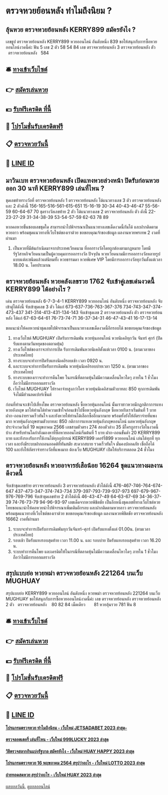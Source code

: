 # ตรวจหวยย้อนหลัง ทำไมถึงนิยม ?
## ลุ้นหวย ตรวจหวยย้อนหลัง KERRY899 สมัครยังไง ?
เลขธูป ตรวจหวยย้อนหลัง KERRY899 หวยออนไลน์ อันดับหนึ่ง 839
ขอให้สนุกกับการซื้อหวยออนไลน์งวดนี้ค่ะ
ฟัน 5
เลข 2 ตัว 58 54 84
เลข ตรวจหวยย้อนหลัง 3 ตรวจหวยย้อนหลัง ตัว       ตรวจหวยย้อนหลัง   584

## 🛎 [ทางเข้าเว็บไซต์](https://bit.ly/3BG5bNw)
## 👉 [สมัครเล่นหวย](https://bit.ly/3BG5bNw)
## 💵 [รับฟรีเครดิต ที่นี้](https://bit.ly/3C3mvgS)
## 👑 [โปรโมชั่นรับเครดิตฟรี](https://bit.ly/3C3mvgS)
## 📋 [ตรวจหวยวันนี้](https://bit.ly/3C3mvgS)
## 📱 [LINE ID](https://bit.ly/3C3mvgS)

## มาวินเบท ตรวจหวยย้อนหลัง เปิดแทงหวยล่วงหน้า ปิดรับก่อนหวยออก 30 นาที KERRY899 เล่นที่ไหน ?
ชุดเลขท้ายรางวัลที่ ตรวจหวยย้อนหลัง 1 ตรวจหวยย้อนหลัง ได้แนวทางเลข 3 ตัว ตรวจหวยย้อนหลัง และ 2 ตัวดังนี้
156-165-516-561-615-651
15-16-19
30-34
40-43-46-47
55-56-59
60-64-67
70
ชุดรางวัลเลขท้าย 2 ตัว ได้แนวทางเลข 2 ตรวจหวยย้อนหลัง ตัว ดังนี้
22-23-27-29
31-34-38-39
53-54-57-59
62-63
78
89

หากคอหวยชื่นชอบเลขชุดใด สามารถนำไปพิจารณาเป็นแนวทางเลขเด็ดงวดนี้กันได้ และฝากติดตามหวยลาว พร้อมชุดแนวทางที่เว็บไซต์ของเราด้วย
ขอขอบคุณเจ้าของข้อมูล
ผลงานหวยพรเทพ 2 งวดที่ผ่านมา
1. เป็นหวยที่มีต้นกำเนิดมาจากประเทศเวียดนาม ที่ออกรางวัลโดยถูกต้องตามกฎหมาย โดยมีรัฐวิสาหกิจเวียดนามเป็นผู้ควบคุมการออกรางวัล ปัจจุบัน หวยเวียดนามมีการออกรางวัลหลายรูปแบบแต่ละชนิดแล้วแต่นิยมทั้ง หวยธรรมดา หวยพิเศษ VIP โดยมีการออกรางวัลทุกวันตั้งแต่เวลา 18.00 น. โดยประมาณ

## ตรวจหวยย้อนหลัง หวยคลังเลขรวย 1762 จับเข้าคู่เลขเด่นงวดนี้ KERRY899 ได้อย่างไร ?
เด่น ตรวจหวยย้อนหลัง 6-7-3-4-1 KERRY899 หวยออนไลน์ อันดับหนึ่ง ตรวจหวยย้อนหลัง จับเข้าคู่ได้ดังนี้
จับเข้าชุดเลข 3 ตัว ได้แก่
673-637-736-763-367-376
734-743-347-374-473-437
341-314-413-431-134-143
จับเข้าชุดเลข 2 ตรวจหวยย้อนหลัง ตัว ตรวจหวยย้อนหลัง ได้แก่
67-63-64-61
76-73-74-71
36-37-34-31
46-47-43-41
16-17-13-14

ขอแนะนำให้คอหวยนำชุดเลขไปพิจารณาเป็นแนวทางเลขเด็ดงวดนี้อีกรอบได้
ขอขอบคุณเจ้าของข้อมูล
1. ทางเว็บไซต์ MUGHUAY เปิดรับการเดิมพัน หวยหุ้นออนไลน์ หวยนิเคอิทุกวัน จันทร์ ศุกร์ (ปิดรับแทงตามวันหยุดของตลาดหุ้น)
2. ทางเว็บไซต์ของเราจะทำการเปิด รับการเดิมพันหวยนิเคอิตั้งแต่เวลา 0100 น. (ตามเวลาของประเทศไทย)
3. ทางระบบจะทำการปิดรับแทงนิเคอิรอบเช้า เวลา 0920 น.
4. และระบบจะทำการปิดรับการเดิมพัน หวยหุ้นนิเคอิรอบบ่ายเวลา 1250 น. (ตามเวลาของประเทศไทย)
5. ทางระบบของเราจะทำการคืนโพย ในกรณีที่ตลาดหุ้นไม่มีความเคลื่อนไหวใดๆ ภายใน 1 ชั่วโมง ถือว่าไม่มีการออกผลรางวัล
6. เว็บไซต์ MUGHUAY ให้ราคาจ่ายสูงกว่าใคร หวยหุ้นนิเคอิสามตัวบาทละ 850 ทุกการเดิมพันจึงไม่มีส่วนลดเปอร์เซ็นต์

ก่อนที่ท่านจะเข้าไปเสี่ยงโชค ตรวจหวยย้อนหลัง ซื้อหวยหุ้นออนไลน์ นั้นเราชาวหวยมีกฏกติกาการแทงหวยอังกฤษ มาให้ท่านได้ทำความเข้าใจก่อนเข้าไปซื้อหวยหุ้นอังกฤษ ซื้อหวยกับเราเริ่มต้นที่ 1 บาท ฝาก-ถอนง่ายรวดเร็วทันใจ และยังหวยให้ท่านได้เลือกซื้ออีกมากมาย พร้อมทั้งยังให้อัตราจ่ายที่แพงมาก หวยหุ้นอังกฤษสามตัวบาทละ 850
กติกาการแทงหวยหุ้นอังกฤษออนไลน์
ผลหวยหุ้นอังกฤษ ประจำงวดวันที่ 19 พฤษภาคม 2566 เลขสามตัวตรง 274 สองตัวล่าง 35 มีใครถูกรางวัลในงวดนี้บ้าง สำหรับท่านใดกำลังมองหาที่ซื้อหวยออนไลน์เริ่มต้นที่ 1 บาท ฝาก-ถอนขั้นต่ำ 20 KERRY899 บาท และยังรองรับการใช้งานได้ทุกอุปกรณ์ KERRY899 เคอร์รี่899 หวยออนไลน์ เล่นได้ทุกที่ ทุกเวลา และยังมีระบบฝากถอนออดต้ที่ทันสมัย สะดวกสบาย รวดเร็วทันใจ มั่นคงปลอดภัย เชื่อถือได้ 100 และยังให้อัตราจ่ายรางวัลที่แพงมาก ต้องเว็บ MUGHUAY เปิดให้บริการตลอด 24 ชั่วโมง

## ตรวจหวยย้อนหลัง หวยอาจารย์เสือน้อย 16264 ชุดแนวทางผลงานดีงวดนี้
จับเข้าชุดเลขท้าย ตรวจหวยย้อนหลัง 3 ตรวจหวยย้อนหลัง ตัวได้ดังนี้
476-467-746-764-674-647
437-473-347-374-743-734
379-397-793-739-937-973
697-679-967-976-769-796
จับเข้าชุดเลขท้าย 2 ตัวได้ดังนี้
46-43-47-49
64-63-67-69
34-36-37-39
74-76-73-79
94-96-93-97
เลขเด็ดจากหวยพิชิตชัย เป็นอีกหนึ่งชุดเลขที่ทางเว็บไซต์หวยไทยขอแนะนำให้คอหวยนำไปพิจารณาเพิ่มเติมอีกรอบ และฝากติดตามหวยลาว ตรวจหวยย้อนหลัง พร้อมชุดแนวทางที่เว็บไซต์ของเราด้วย
ขอขอบคุณเจ้าของข้อมูล
ผลงานหวยพิชิตชัย ตรวจหวยย้อนหลัง 16662 งวดที่ผ่านมา

1. ระบบจะทำการเปิดรับการเดิมพันทุกวันจันทร์-ศุกร์ เปิดรับแทงตั้งแต่ 01.00น. (ตามเวลาประเทศไทย)
2. รอบเช้า ปิดรับแทงรอบสุดท้าย เวลา 11.00 น. และ รอบบ่าย ปิดรับแทงรอบสุดท้าย เวลา 16.20 น.
3. ระบบทำการคืนโพย และเครดิตให้ในกรณีที่ตลาดหุ้นไม่มีความเคลื่อนไหวใดๆ ภายใน 1 ชั่วโมง ถือว่าไม่มีการออกผลรางวัล

## สรุปแบบย่อ หวยพม่า ตรวจหวยย้อนหลัง 221264 บนเว็บ MUGHUAY
สรุปแบบย่อ KERRY899 หวยออนไลน์ อันดับหนึ่ง หวยพม่า ตรวจหวยย้อนหลัง 221264 บนเว็บ MUGHUAY ขอให้สนุกกับการซื้อหวยออนไลน์งวดนี้ค่ะ
เลข ตรวจหวยย้อนหลัง ตรวจหวยย้อนหลัง 2 ตัว   ตรวจหวยย้อนหลัง    80 82 84
เม็ดเดียว       81 หวยลุ้นรวย 781
ฟัน 8

## 🛎 [ทางเข้าเว็บไซต์](https://bit.ly/3BG5bNw)
## 👉 [สมัครเล่นหวย](https://bit.ly/3BG5bNw)
## 💵 [รับฟรีเครดิต ที่นี้](https://bit.ly/3C3mvgS)
## 👑 [โปรโมชั่นรับเครดิตฟรี](https://bit.ly/3C3mvgS)
## 📋 [ตรวจหวยวันนี้](https://bit.ly/3C3mvgS)
## 📱 [LINE ID](https://bit.ly/3C3mvgS)

#### [โปรแกรมตรวจหวย ทำไมถึงนิยม - เว็บใหม่ JETSADABET 2023 ล่าสุด-](https://atom.io/themes/โปรแกรมตรวจหวย%20ทำไมถึงนิยม%20-%20เว็บใหม่%20jetsadabet%202023%20ล่าสุด-)
#### [ตรวจลอตเตอรี่ เล่นที่ไหน - เว็บใหม่ 999LUCKY 2023 ล่าสุด](https://atom.io/themes/ตรวจลอตเตอรี่%20เล่นที่ไหน%20-%20เว็บใหม่%20999lucky%202023%20ล่าสุด)
#### [วิธีตรวจสลากกินแบ่งรัฐบาล สมัครยังไง - เว็บใหม่ HUAY HAPPY 2023 ล่าสุด](https://atom.io/themes/วิธีตรวจสลากกินแบ่งรัฐบาล%20สมัครยังไง%20-%20เว็บใหม่%20huay%20happy%202023%20ล่าสุด)
#### [โปรแกรมตรวจหวย 16 พฤษภาคม 2564 สรุปว่าอะไร - เว็บใหม่ LOTTO 2023 ล่าสุด](https://atom.io/themes/โปรแกรมตรวจหวย%2016%20พฤษภาคม%202564%20สรุปว่าอะไร%20-%20เว็บใหม่%20lotto%202023%20ล่าสุด)
#### [ถ่ายทอดสดหวย สรุปว่าอะไร - เว็บใหม่ HUAY 2023 ล่าสุด](https://atom.io/themes/ถ่ายทอดสดหวย%20สรุปว่าอะไร%20-%20เว็บใหม่%20huay%202023%20ล่าสุด)

[ผลบอลวันนี้](https://siamsport.tv "ผลบอลวันนี้"), [ดูบอลออนไลน์](https://siamsport.tv/ดูบอลสด "ดูบอลออนไลน์")